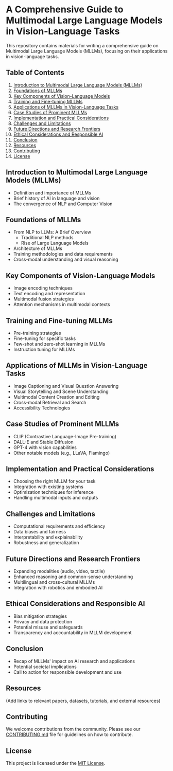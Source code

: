 # A Comprehensive Guide to Multimodal Large Language Models in Vision-Language Tasks

This repository contains materials for writing a comprehensive guide on Multimodal Large Language Models (MLLMs), focusing on their applications in vision-language tasks.

## Table of Contents

1. [Introduction to Multimodal Large Language Models (MLLMs)](#introduction-to-mllms)
2. [Foundations of MLLMs](#foundations-of-mllms)
3. [Key Components of Vision-Language Models](#key-components-of-vision-language-models)
4. [Training and Fine-tuning MLLMs](#training-and-fine-tuning-mllms)
5. [Applications of MLLMs in Vision-Language Tasks](#applications-of-mllms-in-vision-language-tasks)
6. [Case Studies of Prominent MLLMs](#case-studies-of-prominent-mllms)
7. [Implementation and Practical Considerations](#implementation-and-practical-considerations)
8. [Challenges and Limitations](#challenges-and-limitations)
9. [Future Directions and Research Frontiers](#future-directions-and-research-frontiers)
10. [Ethical Considerations and Responsible AI](#ethical-considerations-and-responsible-ai)
11. [Conclusion](#conclusion)
12. [Resources](#resources)
13. [Contributing](#contributing)
14. [License](#license)

## Introduction to Multimodal Large Language Models (MLLMs)

- Definition and importance of MLLMs
- Brief history of AI in language and vision
- The convergence of NLP and Computer Vision

## Foundations of MLLMs

- From NLP to LLMs: A Brief Overview
  - Traditional NLP methods
  - Rise of Large Language Models
- Architecture of MLLMs
- Training methodologies and data requirements
- Cross-modal understanding and visual reasoning

## Key Components of Vision-Language Models

- Image encoding techniques
- Text encoding and representation
- Multimodal fusion strategies
- Attention mechanisms in multimodal contexts

## Training and Fine-tuning MLLMs

- Pre-training strategies
- Fine-tuning for specific tasks
- Few-shot and zero-shot learning in MLLMs
- Instruction tuning for MLLMs

## Applications of MLLMs in Vision-Language Tasks

- Image Captioning and Visual Question Answering
- Visual Storytelling and Scene Understanding
- Multimodal Content Creation and Editing
- Cross-modal Retrieval and Search
- Accessibility Technologies

## Case Studies of Prominent MLLMs

- CLIP (Contrastive Language-Image Pre-training)
- DALL-E and Stable Diffusion
- GPT-4 with vision capabilities
- Other notable models (e.g., LLaVA, Flamingo)

## Implementation and Practical Considerations

- Choosing the right MLLM for your task
- Integration with existing systems
- Optimization techniques for inference
- Handling multimodal inputs and outputs

## Challenges and Limitations

- Computational requirements and efficiency
- Data biases and fairness
- Interpretability and explainability
- Robustness and generalization

## Future Directions and Research Frontiers

- Expanding modalities (audio, video, tactile)
- Enhanced reasoning and common-sense understanding
- Multilingual and cross-cultural MLLMs
- Integration with robotics and embodied AI

## Ethical Considerations and Responsible AI

- Bias mitigation strategies
- Privacy and data protection
- Potential misuse and safeguards
- Transparency and accountability in MLLM development

## Conclusion

- Recap of MLLMs' impact on AI research and applications
- Potential societal implications
- Call to action for responsible development and use

## Resources

(Add links to relevant papers, datasets, tutorials, and external resources)

## Contributing

We welcome contributions from the community. Please see our [CONTRIBUTING.md](CONTRIBUTING.md) file for guidelines on how to contribute.

## License

This project is licensed under the [MIT License](LICENSE).
